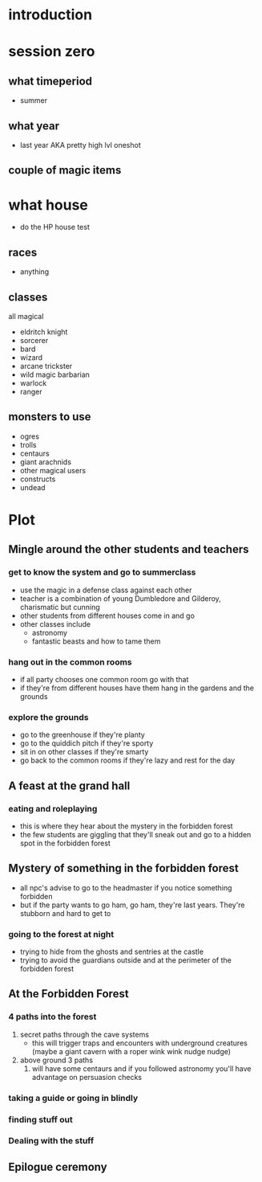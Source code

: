 # introduction
# session zero
## what timeperiod
- summer
## what year
- last year AKA pretty high lvl oneshot
## couple of magic items
# what house
- do the HP house test
## races
- anything
## classes
all magical
- eldritch knight
- sorcerer
- bard
- wizard
- arcane trickster
- wild magic barbarian
- warlock
- ranger
## monsters to use
- ogres
- trolls
- centaurs
- giant arachnids
- other magical users
- constructs
- undead
# Plot
## Mingle around the other students and teachers
### get to know the system and go to summerclass
- use the magic in a defense class against each other 
- teacher is a combination of young Dumbledore and Gilderoy, charismatic but cunning
- other students from different houses come in and go
- other classes include
	- astronomy
 	- fantastic beasts and how to tame them
### hang out in the common rooms
- if all party chooses one common room go with that
- if they're from different houses have them hang in the gardens and the grounds
### explore the grounds
- go to the greenhouse if they're planty
- go to the quiddich pitch if they're sporty
- sit in on other classes if they're smarty
- go back to the common rooms if they're lazy and rest for the day
## A feast at the grand hall
### eating and roleplaying
- this is where they hear about the mystery in the forbidden forest
- the few students are giggling that they'll sneak out and go to a hidden spot in the forbidden forest
## Mystery of something in the forbidden forest
- all npc's advise to go to the headmaster if you notice something forbidden
- but if the party wants to go ham, go ham, they're last years. They're stubborn and hard to get to
### going to the forest at night
- trying to hide from the ghosts and sentries at the castle
- trying to avoid the guardians outside and at the perimeter of the forbidden forest
## At the Forbidden Forest
### 4 paths into the forest
1. secret paths through the cave systems
	- this will trigger traps and encounters with underground creatures (maybe a giant cavern with a roper wink wink nudge nudge)
2. above ground 3 paths
	1. will have some centaurs and if you followed astronomy you'll have advantage on persuasion checks
### taking a guide or going in blindly
### finding stuff out
### Dealing with the stuff
## Epilogue ceremony
